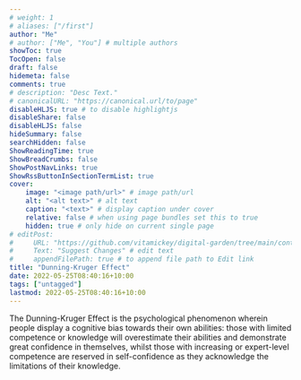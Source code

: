 ```yaml
---
# weight: 1
# aliases: ["/first"]
author: "Me"
# author: ["Me", "You"] # multiple authors
showToc: true
TocOpen: false
draft: false
hidemeta: false
comments: true
# description: "Desc Text."
# canonicalURL: "https://canonical.url/to/page"
disableHLJS: true # to disable highlightjs
disableShare: false
disableHLJS: false
hideSummary: false
searchHidden: false
ShowReadingTime: true
ShowBreadCrumbs: false
ShowPostNavLinks: true
ShowRssButtonInSectionTermList: true
cover:
    image: "<image path/url>" # image path/url
    alt: "<alt text>" # alt text
    caption: "<text>" # display caption under cover
    relative: false # when using page bundles set this to true
    hidden: true # only hide on current single page
# editPost:
#     URL: "https://github.com/vitamickey/digital-garden/tree/main/content"
#     Text: "Suggest Changes" # edit text
#     appendFilePath: true # to append file path to Edit link
title: "Dunning-Kruger Effect"
date: 2022-05-25T08:40:16+10:00
tags: ["untagged"]
lastmod: 2022-05-25T08:40:16+10:00
---
```


The Dunning-Kruger Effect is the psychological phenomenon wherein people display a cognitive bias towards their own abilities: those with limited competence or knowledge will overestimate their abilities and demonstrate great confidence in themselves, whilst those with increasing or expert-level competence are reserved in self-confidence as they acknowledge the limitations of their knowledge. 